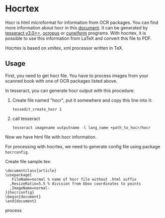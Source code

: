 Hocrtex
=======

Hocr is html microformat for information from OCR packages. You can find more information about hocr in this [document](https://docs.google.com/View?docid=dfxcv4vc_67g844kf). It can be generated by [tesseract v3.0>=](http://code.google.com/p/tesseract-ocr/), [ocropus](http://code.google.com/p/ocropus/) or [cuneiform](https://launchpad.net/cuneiform-linux) programs. With hocrtex, it is possible to use this information from LaTeX and convert this file to PDF. 

Hocrtex is based on xmltex, xml processor written in TeX.

Usage
-----
First, you need to get hocr file. You have to process images from your scanned book with one of OCR packages listed above.

In tesseract, you can generate hocr output with this procedure:

1.  Create file named "hocr", put it somewhere and copy this line into it:
    
    `tessedit_create_hocr 1`
    
2.  call tesseract
    
    `tesseract imagename outputname -l lang_name +path_to_hocr/hocr`

Now we have html file with hocr information.    

For processing with hocrtex, we need to generate config file using package `hocrconfig`.

Create file sample.tex:

    \documentclass{article}
    \usepackage[
       FileName=normal % name of hocr file without .html suffix
      ,ResizeRatio=5.5 % division from bbox coordinates to points
      ,ImageName=normal-
    ]{hocrconfig}
    \begin{document}
    \end{document}
   
process  

